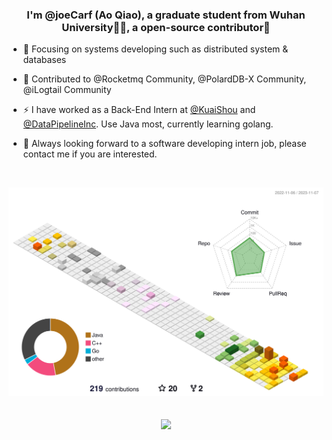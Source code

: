 ### <div align="center">I'm @joeCarf (Ao Qiao), a graduate student from Wuhan University👨‍💻, a open-source contributor🚀</div>  
  

- 🔭 Focusing on systems developing such as distributed system & databases  
  

- 🌱 Contributed to @Rocketmq Community, @PolardDB-X Community, @iLogtail Community
  

- ⚡ I have worked as a Back-End Intern at [@KuaiShou](https://github.com/kwai) and [@DataPipelineInc](https://github.com/DataPipelineInc). Use Java most, currently learning golang. 
  

- 🤩 Always looking forward to a software developing intern job, please contact me if you are interested.  
  


<br/>  

![3d](./profile-3d-contrib/profile-season-animate.svg)

<br/>  

<div align="center"><img src="https://github-readme-stats.vercel.app/api?username=joeCarf&show_icons=true&count_private=true&hide_border=true&theme=radical" align="center" /></div>  
